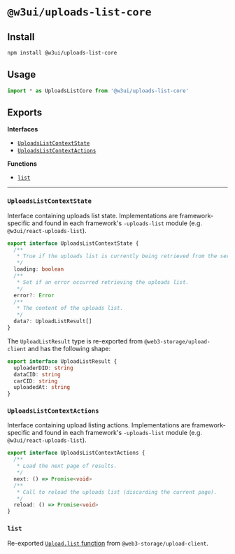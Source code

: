 # `@w3ui/uploads-list-core`

## Install

```sh
npm install @w3ui/uploads-list-core
```

## Usage

```js
import * as UploadsListCore from '@w3ui/uploads-list-core'
```

## Exports

**Interfaces**
- [`UploadsListContextState`](#uploadslistcontextstate)
- [`UploadsListContextActions`](#uploadslistcontextactions)

**Functions**
* [`list`](#list)

---

### `UploadsListContextState`

Interface containing uploads list state. Implementations are framework-specific and found in each framework's `-uploads-list` module (e.g. `@w3ui/react-uploads-list`).

```ts
export interface UploadsListContextState {
  /**
   * True if the uploads list is currently being retrieved from the service.
   */
  loading: boolean
  /**
   * Set if an error occurred retrieving the uploads list.
   */
  error?: Error
  /**
   * The content of the uploads list.
   */
  data?: UploadListResult[]
}
```

The `UploadListResult` type is re-exported from `@web3-storage/upload-client` and has the following shape:

```ts
export interface UploadListResult {
  uploaderDID: string
  dataCID: string
  carCID: string
  uploadedAt: string
}
```

### `UploadsListContextActions`

Interface containing upload listing actions. Implementations are framework-specific and found in each framework's `-uploads-list` module (e.g. `@w3ui/react-uploads-list`).

```ts
export interface UploadsListContextActions {
  /**
   * Load the next page of results.
   */
  next: () => Promise<void>
  /**
   * Call to reload the uploads list (discarding the current page).
   */
  reload: () => Promise<void>
}
```

### `list`

Re-exported [`Upload.list` function](https://github.com/web3-storage/w3protocol/tree/main/packages/upload-client#uploadlist) from `@web3-storage/upload-client`.

